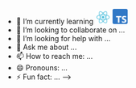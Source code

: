 - 🌱 I’m currently learning <img alt="react" width='30' src="img/react.svg"/> <img alt="react" width='30' src="img/typescript.svg"/>
- 👯 I’m looking to collaborate on ...
- 🤔 I’m looking for help with ...
- 💬 Ask me about ...
- 📫 How to reach me: ...
- 😄 Pronouns: ...
- ⚡ Fun fact: ...
-->
